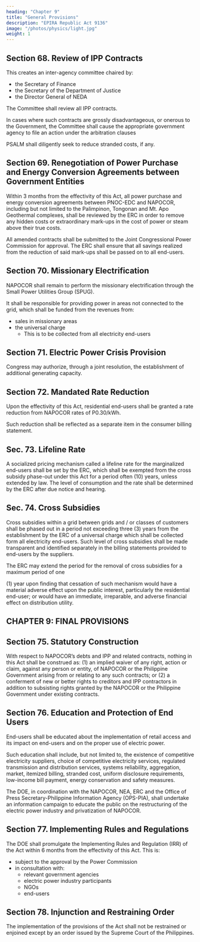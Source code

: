 ```yaml
---
heading: "Chapter 9"
title: "General Provisions"
description: "EPIRA Republic Act 9136"
image: "/photos/physics/light.jpg"
weight: 1
---
```



## Section 68. Review of IPP Contracts

This creates an inter-agency committee chaired by:
- the Secretary of Finance
- the Secretary of the Department of Justice
- the Director General of NEDA

The Committee shall review all IPP contracts. 

In cases where such contracts are grossly disadvantageous, or onerous to the Government, the Committee shall cause the appropriate government agency to file an action under the arbitration clauses

PSALM shall diligently seek to reduce stranded costs, if any.


## Section 69. Renegotiation of Power Purchase and Energy Conversion Agreements between Government Entities

Within 3 months from the effectivity of this Act, all power purchase and energy conversion agreements between PNOC-EDC and NAPOCOR, including but not limited to the Palimpinon, Tongonan and Mt. Apo Geothermal complexes, shall be reviewed by the ERC in order to remove any hidden costs or extraordinary mark-ups in the cost of power or steam above their true costs. 

All amended contracts shall be submitted to the Joint Congressional Power Commission for approval. The ERC shall ensure that all savings realized from the reduction of said mark-ups shall be passed on to all end-users.


## Section 70. Missionary Electrification

NAPOCOR shall remain to perform the missionary electrification through the Small Power Utilities Group (SPUG). 

It shall be responsible for providing power in areas not connected to the grid, which shall be funded from the revenues from:
- sales in missionary areas
- the universal charge
  - This is to be collected from all electricity end-users


## Section 71. Electric Power Crisis Provision

Congress may authorize, through a joint resolution, the establishment of additional generating capacity.


## Section 72. Mandated Rate Reduction

Upon the effectivity of this Act, residential end-users shall be granted a rate reduction from NAPOCOR rates of P0.30/kWh.

Such reduction shall be reflected as a separate item in the consumer billing statement.


## Sec. 73. Lifeline Rate

A socialized pricing mechanism called a lifeline rate for the marginalized end-users shall be set by the ERC, which shall be exempted from the cross subsidy phase-out under this Act for a period often (10) years, unless extended by law. The level of consumption and the rate shall be determined by the ERC after due notice and hearing.


## Sec. 74. Cross Subsidies

Cross subsidies within a grid between grids and / or classes of customers shall be phased out in a period not exceeding three (3) years from the establishment by the ERC of a universal charge which shall be collected form all electricity end-users. Such level of cross subsidies shall be made transparent and identified separately in the billing statements provided to end-users by the suppliers.

The ERC may extend the period for the removal of cross subsidies for a maximum period of one

(1) year upon finding that cessation of such mechanism would have a material adverse effect upon the
public interest, particularly the residential end-user; or would have an immediate, irreparable, and adverse
financial effect on distribution utility.


## CHAPTER 9: FINAL PROVISIONS

## Section 75. Statutory Construction

<!-- This Act shall, unless the context indicates otherwise, be construed in favor of the establishment, promotion, preservation of competition and people empowerment so that the widest participation of the people, whether directly or indirectly, is ensured.  -->

With respect to NAPOCOR’s debts and IPP and related contracts, nothing in this Act shall be construed as: (1) an implied  waiver of any right, action or claim, against any person or entity, of NAPOCOR or the Philippine Government arising
from or relating to any such contracts; or (2) a conferment of new or better rights to creditors and IPP
contractors in addition to subsisting rights granted by the NAPOCOR or the Philippine Government under existing
contracts.


## Section 76. Education and Protection of End Users

End-users shall be educated about the implementation of retail access and its impact on end-users and on the proper use of electric power. 

Such education shall include, but not limited to, the existence of competitive electricity suppliers, choice of competitive electricity services, regulated transmission and distribution services, systems reliability, aggregation, market, itemized billing, stranded cost, uniform disclosure requirements, low-income bill payment, energy conservation and safety measures.

The DOE, in coordination with the NAPOCOR, NEA, ERC and the Office of Press Secretary-Philippine
Information Agency (OPS-PIA), shall undertake an information campaign to educate the public on the
restructuring of the electric power industry and privatization of NAPOCOR.


## Section 77. Implementing Rules and Regulations

The DOE shall promulgate the Implementing Rules and Regulation (IRR) of the Act within 6 months from the effectivity of this Act. This is:
- subject to the approval by the Power Commission
- in consultation with:
  - relevant government agencies
  - electric power industry participants
  - NGOs
  - end-users


## Section 78. Injunction and Restraining Order

The implementation of the provisions of the Act shall not be restrained or enjoined except by an order issued by the Supreme Court of the Philippines.

<!-- ## Section 79. Separability Clause

If for any reason, any provision of this act is declared unconstitutional or invalid, the other parts or provisions hereof which are not affected thereby shall continue to be in full force and effect.

SEC. 80. Applicability and Repealing Clause – The applicability provisions of Commonwealth Act No. 146, as amended, otherwise known as the “Public Service Act”; Republic Act 6395, as amended, revising the charter of NAPOCOR; Presidential Decree 269, as amended, referred to as the National Electrification Decree; Republic Act 7638, otherwise known as the “Department of Energy Act of 1992”; Executive Order
172, as amended, creating the ERB; Republic Act 7832 otherwise known as the “Anti-Electricity and Electric Transmission Lines / Materials Pilferage Act of 1994”, shall continue to have full force and effect except insofar as they are inconsistent with this Act.

The provision with respect to electric power of Section 11(c) of Republic Act 7916, as amended, and Section 5(f) of Republic Act 7227, are hereby repealed or modified accordingly. 

Presidential Decree No. 40 and all laws, decrees, rules and regulations, or portion thereof,
inconsistent with this Act are hereby repealed or modified accordingly.

## Section 81. Effectivity Clause

This Act shall take effect on the fifteenth day following its publication in at least two (2) national paper of general circulation.

Approved,
AQUILINO Q. PIMENTEL JR.
President of the Senate
FELICIANO BELMONTE JR.
Speaker of the Houseof Representatives

This Act which is a consolidation of House Bill No. 8457 and Senate Bills No. 1712, 1621, 1943
and 2000 was finally passed by the House of Representatives and the Senate on May 31, 2001 and June 4,
2001, respectively.

LUTGARDO B. BARBO
Secretary of the Senate
ROBERTO P. NAZARENO
Secretary General
House of Representatives
Approved: JUN 08 2001
GLORIA MACAPAGAL – ARROYO
President of the Philippines -->